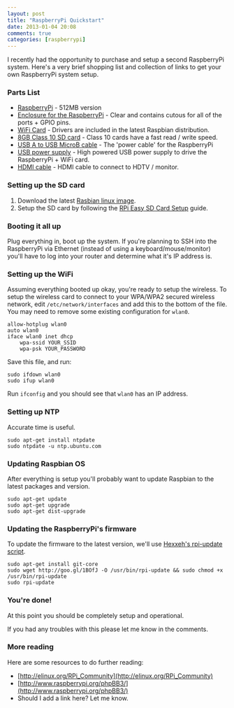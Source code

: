 ```yaml
---
layout: post
title: "RaspberryPi Quickstart"
date: 2013-01-04 20:08
comments: true
categories: [raspberrypi]
---
```


I recently had the opportunity to purchase and setup a second RaspberryPi system. Here's a very brief shopping list and collection of links to get your own RaspberryPi system setup.

### Parts List

* [RaspberryPi](http://www.amazon.com/gp/product/B009SQQF9C/ref=oh_details_o01_s00_i01) - 512MB version
* [Enclosure for the RaspberryPi](http://www.amazon.com/gp/product/B008TCUXLW/ref=oh_details_o01_s01_i01) - Clear and contains cutous for all of the ports + GPIO pins.
* [WiFi Card](http://www.amazon.com/gp/product/B003X26PMO/ref=oh_details_o01_s01_i02) - Drivers are included in the latest Raspbian distribution.
* [8GB Class 10 SD card](http://www.amazon.com/gp/product/B003VNKNEG/ref=oh_details_o01_s01_i03) - Class 10 cards have a fast read / write speed.
* [USB A to USB MicroB cable](http://www.amazon.com/gp/product/B003ES5ZSW/ref=oh_details_o01_s00_i00) - The 'power cable' for the RaspberryPi
* [USB power supply](http://www.amazon.com/gp/product/B005CG2ATQ/ref=oh_details_o01_s01_i00) - High powered USB power supply to drive the RaspberryPi + WiFi card.
* [HDMI cable](http://www.amazon.com/AmazonBasics-High-Speed-HDMI-Cable-Meters/dp/B003L1ZYYM) - HDMI cable to connect to HDTV / monitor.

### Setting up the SD card

1. Download the latest [Rasbian linux image](http://www.raspberrypi.org/downloads).
2. Setup the SD card by following the [RPi Easy SD Card Setup](http://elinux.org/RPi_Easy_SD_Card_Setup) guide.

### Booting it all up

Plug everything in, boot up the system. If you're planning to SSH into the RaspberryPi via Ethernet (instead of using a keyboard/mouse/monitor) you'll have to log into your router and determine what it's IP address is.

### Setting up the WiFi

Assuming everything booted up okay, you're ready to setup the wireless. To setup the wireless card to connect to your WPA/WPA2 secured wireless network, edit ``/etc/network/interfaces`` and add this to the bottom of the file. You may need to remove some existing configuration for ``wlan0``.

    allow-hotplug wlan0
    auto wlan0
    iface wlan0 inet dhcp
        wpa-ssid YOUR_SSID
        wpa-psk YOUR_PASSWORD

Save this file, and run:

    sudo ifdown wlan0
    sudo ifup wlan0

Run ``ifconfig`` and you should see that ``wlan0`` has an IP address.

### Setting up NTP

Accurate time is useful.

    sudo apt-get install ntpdate
    sudo ntpdate -u ntp.ubuntu.com

### Updating Raspbian OS

After everything is setup you'll probably want to update Raspbian to the latest packages and version.

    sudo apt-get update
    sudo apt-get upgrade
    sudo apt-get dist-upgrade


### Updating the RaspberryPi's firmware

To update the firmware to the latest version, we'll use [Hexxeh's rpi-update script](https://www.github.com/Hexxeh/rpi-update).

    sudo apt-get install git-core
    sudo wget http://goo.gl/1BOfJ -O /usr/bin/rpi-update && sudo chmod +x /usr/bin/rpi-update
    sudo rpi-update

### You're done!

At this point you should be completely setup and operational.

If you had any troubles with this please let me know in the comments.

### More reading

Here are some resources to do further reading:

* [http://elinux.org/RPi_Community](http://elinux.org/RPi_Community)
* [http://www.raspberrypi.org/phpBB3/](http://www.raspberrypi.org/phpBB3/)
* Should I add a link here? Let me know.

